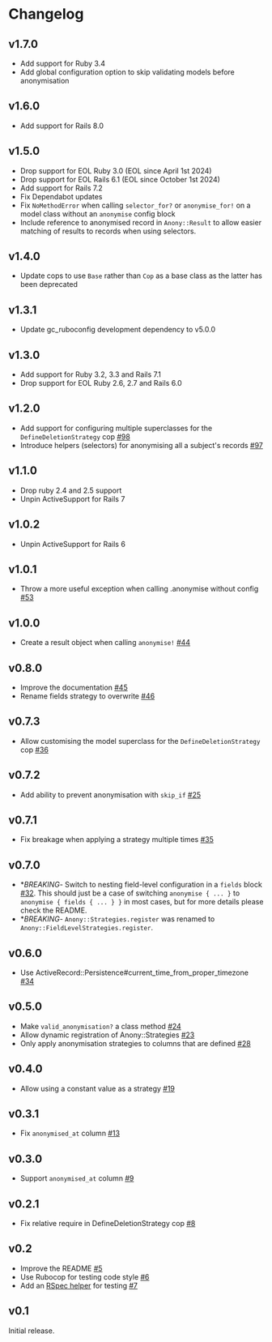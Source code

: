 # Changelog

## v1.7.0

- Add support for Ruby 3.4
- Add global configuration option to skip validating models before anonymisation

## v1.6.0

- Add support for Rails 8.0

## v1.5.0

- Drop support for EOL Ruby 3.0 (EOL since April 1st 2024)
- Drop support for EOL Rails 6.1 (EOL since October 1st 2024)
- Add support for Rails 7.2
- Fix Dependabot updates
- Fix `NoMethodError` when calling `selector_for?` or `anonymise_for!` on a model class without an `anonymise` config block
- Include reference to anonymised record in `Anony::Result` to allow easier matching of results to records when using selectors.

## v1.4.0

- Update cops to use `Base` rather than `Cop` as a base class as the latter has been deprecated

## v1.3.1

- Update gc_ruboconfig development dependency to v5.0.0

## v1.3.0

- Add support for Ruby 3.2, 3.3 and Rails 7.1
- Drop support for EOL Ruby 2.6, 2.7 and Rails 6.0

## v1.2.0

- Add support for configuring multiple superclasses for the `DefineDeletionStrategy` cop [#98](https://github.com/gocardless/anony/pull/98)
- Introduce helpers (selectors) for anonymising all a subject's records [#97](https://github.com/gocardless/anony/pull/97)

## v1.1.0

- Drop ruby 2.4 and 2.5 support
- Unpin ActiveSupport for Rails 7

## v1.0.2

- Unpin ActiveSupport for Rails 6

## v1.0.1

- Throw a more useful exception when calling .anonymise without config [#53](https://github.com/gocardless/anony/pull/53)

## v1.0.0

- Create a result object when calling `anonymise!` [#44](https://github.com/gocardless/anony/pull/44)

## v0.8.0

- Improve the documentation [#45](https://github.com/gocardless/anony/pull/45)
- Rename fields strategy to overwrite [#46](https://github.com/gocardless/anony/pull/46)

## v0.7.3

- Allow customising the model superclass for the `DefineDeletionStrategy` cop [#36](https://github.com/gocardless/anony/pull/36)

## v0.7.2

- Add ability to prevent anonymisation with `skip_if` [#25](https://github.com/gocardless/anony/pull/25)

## v0.7.1

- Fix breakage when applying a strategy multiple times [#35](https://github.com/gocardless/anony/pull/35)

## v0.7.0

- **BREAKING*- Switch to nesting field-level configuration in a `fields` block
  [#32](https://github.com/gocardless/anony/pull/32). This should just be a case of
  switching `anonymise { ... }` to `anonymise { fields { ... } }` in most cases, but for
  more details please check the README.
- **BREAKING*- `Anony::Strategies.register` was renamed to `Anony::FieldLevelStrategies.register`.

## v0.6.0

- Use ActiveRecord::Persistence#current_time_from_proper_timezone [#34](https://github.com/gocardless/anony/pull/34)

## v0.5.0

- Make `valid_anonymisation?` a class method [#24](https://github.com/gocardless/anony/pull/24)
- Allow dynamic registration of Anony::Strategies [#23](https://github.com/gocardless/anony/pull/23)
- Only apply anonymisation strategies to columns that are defined [#28](https://github.com/gocardless/anony/pull/28)

## v0.4.0

- Allow using a constant value as a strategy [#19](https://github.com/gocardless/anony/pull/19)

## v0.3.1

- Fix `anonymised_at` column [#13](https://github.com/gocardless/anony/pull/13)

## v0.3.0

- Support `anonymised_at` column [#9](https://github.com/gocardless/anony/pull/9)

## v0.2.1

- Fix relative require in DefineDeletionStrategy cop [#8](https://github.com/gocardless/anony/pull/8)

## v0.2

- Improve the README [#5](https://github.com/gocardless/anony/pulls/5)
- Use Rubocop for testing code style [#6](https://github.com/gocardless/anony/pulls/6)
- Add an [RSpec helper](https://github.com/gocardless/anony/blob/v0.2/README.md#testing) for testing [#7](https://github.com/gocardless/anony/pulls/7)

## v0.1

Initial release.
